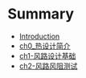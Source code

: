 # Summary

* [Introduction](README.md)
* [ch0\_热设计简介](ch0introduction.md)
* [ch1-风路设计基础](ch1-airduct-design.md)
* [ch2-风路风阻测试](ch2-wind-resistance-test.md)

